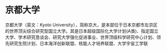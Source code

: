 # 京都大学

京都大学（英文：Kyoto University），简称京大，是本部位于日本京都市左京区的世界顶尖综合研究型国立大学。其是日本超级国际化大学计划(A类)、指定国立大学、学术研究恳谈会、研究大学强化促进事业、世界顶级科学研究中心计划、领先研究生院计划、日本海洋创新联盟、核能人才培养联盟、大学宇宙工学联